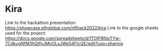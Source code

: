 # Kira

Link to the hackathon presentation: https://showcase.ethglobal.com/nfthack2022/kira
Link to the google sheets used for the project: https://docs.google.com/spreadsheets/d/1TOIFBfdxTYw-7CdkugNfM3hQtfyJMoOLsJWe54FtcQE/edit?usp=sharing
